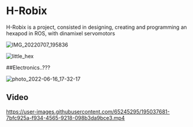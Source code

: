 # H-Robix

H-Robix is a project, consisted in designing, creating and programming an hexapod in ROS, with dinamixel servomotors


![IMG_20220707_195836](https://user-images.githubusercontent.com/65245295/191586074-56411f37-243b-4a04-94eb-dfbff38988bf.jpg)

![little_hex](https://user-images.githubusercontent.com/65245295/195046353-7672454b-cdf9-4efe-abd6-c66c154943e5.jpg)

##Electronics..??? 

![photo_2022-06-16_17-32-17](https://user-images.githubusercontent.com/65245295/195042214-4a74e2d0-e675-492b-ab1c-ae6d6c41fe4d.jpg)


## Video
https://user-images.githubusercontent.com/65245295/195037681-7bfc925a-f934-4565-9218-098b3da9bce3.mp4


